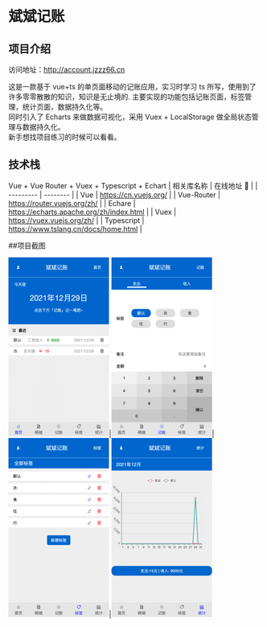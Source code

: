 # 斌斌记账

## 项目介绍

访问地址：http://account.jzzz66.cn

这是一款基于 vue+ts 的单页面移动的记账应用，实习时学习 ts 所写，使用到了许多零零散散的知识，知识是无止境的.
主要实现的功能包括记账页面，标签管理，统计页面，数据持久化等。  
同时引入了 Echarts 来做数据可视化，采用 Vuex + LocalStorage 做全局状态管理与数据持久化。  
新手想找项目练习的时候可以看看。

## 技术栈

Vue + Vue Router + Vuex + Typescript + Echart
| 相关库名称 | 在线地址 🔗 |
| --------- | -------- |
| Vue | https://cn.vuejs.org/ |
| Vue-Router | https://router.vuejs.org/zh/ |
| Echare | https://echarts.apache.org/zh/index.html |
| Vuex | https://vuex.vuejs.org/zh/ |
| Typescript | https://www.tslang.cn/docs/home.html |

##项目截图

![](./img/0.png)|![](./img/2.png)|![](./img/3.png)|![](./img/4.png)
